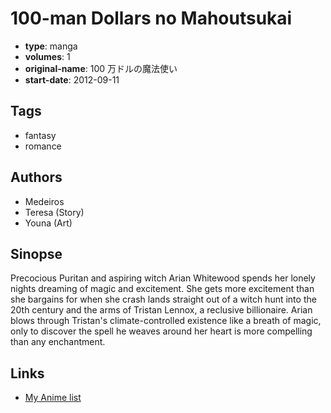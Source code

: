 # 100-man Dollars no Mahoutsukai

-   **type**: manga
-   **volumes**: 1
-   **original-name**: 100 万ドルの魔法使い
-   **start-date**: 2012-09-11

## Tags

-   fantasy
-   romance

## Authors

-   Medeiros
-   Teresa (Story)
-   Youna (Art)

## Sinopse

Precocious Puritan and aspiring witch Arian Whitewood spends her lonely nights dreaming of magic and excitement. She gets more excitement than she bargains for when she crash lands straight out of a witch hunt into the 20th century and the arms of Tristan Lennox, a reclusive billionaire. Arian blows through Tristan's climate-controlled existence like a breath of magic, only to discover the spell he weaves around her heart is more compelling than any enchantment.

## Links

-   [My Anime list](https://myanimelist.net/manga/91806/100-man_Dollars_no_Mahoutsukai)
